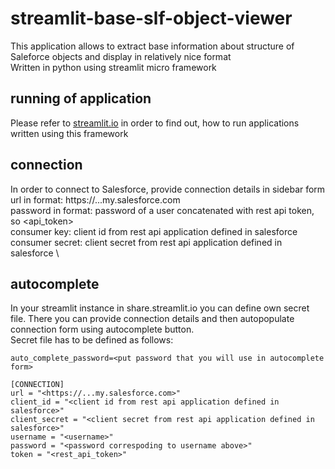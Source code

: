 # streamlit-base-slf-object-viewer
This application allows to extract base information about structure of Saleforce objects and display in relatively nice format \
Written in python using streamlit micro framework

## running of application
Please refer to [streamlit.io](https://streamlit.io) in order to find out, how to run applications written using this framework

## connection
In order to connect to Salesforce, provide connection details in sidebar form \
url in format: https://...my.salesforce.com \
password in format: password of a user concatenated with rest api token, so <password><api_token> \
consumer key: client id from rest api application defined in salesforce \
consumer secret: client secret from rest api application defined in salesforce \

## autocomplete
In your streamlit instance in share.streamlit.io you can define own secret file. There you can provide connection details and then autopopulate connection form using autocomplete button. \
Secret file has to be defined as follows:

```
auto_complete_password=<put password that you will use in autocomplete form>

[CONNECTION]
url = "<https://...my.salesforce.com>"
client_id = "<client id from rest api application defined in salesforce>"
client_secret = "<client secret from rest api application defined in salesforce>"
username = "<username>"
password = "<password correspoding to username above>"
token = "<rest_api_token>"
```
